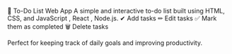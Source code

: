 📝 To-Do List Web App A simple and interactive to-do list built using HTML, CSS, and JavaScript , React , Node.js. ✔ Add tasks ✏ Edit tasks ✅ Mark them as completed 🗑 Delete tasks

Perfect for keeping track of daily goals and improving productivity.

